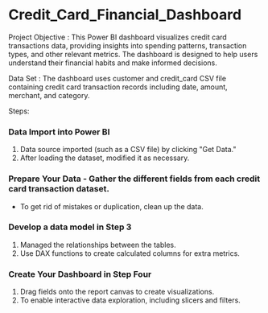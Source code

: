 # Credit_Card_Financial_Dashboard
Project Objective : This Power BI dashboard visualizes credit card transactions data, providing insights into spending patterns, transaction types, and other relevant metrics. The dashboard is designed to help users understand their financial habits and make informed decisions.

Data Set : The dashboard uses customer and credit_card CSV file containing credit card transaction records including date, amount, merchant, and category. 

Steps:
### Data Import into Power BI
1. Data source imported (such as a CSV file) by clicking "Get Data."
2. After loading the dataset, modified it as necessary.

### Prepare Your Data - Gather the different fields from each credit card transaction dataset.
- To get rid of mistakes or duplication, clean up the data.

### Develop a data model in Step 3
1. Managed the relationships between the tables.
2. Use DAX functions to create calculated columns for extra metrics.

### Create Your Dashboard in Step Four
1. Drag fields onto the report canvas to create visualizations.
2. To enable interactive data exploration, including slicers and filters.

